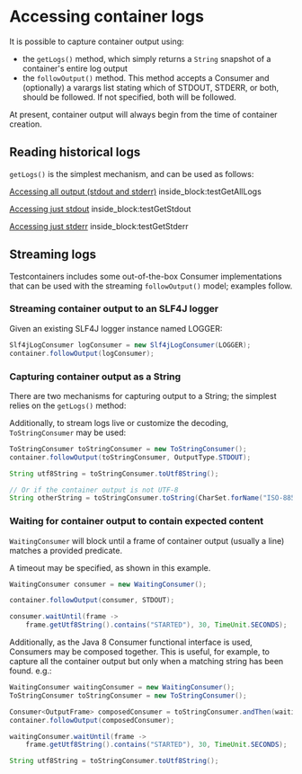# Accessing container logs

It is possible to capture container output using:
 
 * the `getLogs()` method, which simply returns a `String` snapshot of a container's entire log output
 * the `followOutput()` method. This method accepts a Consumer and (optionally)
a varargs list stating which of STDOUT, STDERR, or both, should be followed. If not specified, both will be followed.

At present, container output will always begin from the time of container creation.

## Reading historical logs

`getLogs()` is the simplest mechanism, and can be used as follows:

<!--codeinclude--> 
[Accessing all output (stdout and stderr)](../examples/src/test/java/generic/ContainerLogsAccessTest.java) inside_block:testGetAllLogs
<!--/codeinclude-->

<!--codeinclude--> 
[Accessing just stdout](../examples/src/test/java/generic/ContainerLogsAccessTest.java) inside_block:testGetStdout
<!--/codeinclude-->

<!--codeinclude--> 
[Accessing just stderr](../examples/src/test/java/generic/ContainerLogsAccessTest.java) inside_block:testGetStderr
<!--/codeinclude-->

## Streaming logs

Testcontainers includes some out-of-the-box Consumer implementations that can be used with the streaming `followOutput()` model; examples follow.

### Streaming container output to an SLF4J logger

Given an existing SLF4J logger instance named LOGGER:
```java
Slf4jLogConsumer logConsumer = new Slf4jLogConsumer(LOGGER);
container.followOutput(logConsumer);
```

### Capturing container output as a String

There are two mechanisms for capturing output to a String; the simplest relies on the `getLogs()` method:


Additionally, to stream logs live or customize the decoding, `ToStringConsumer` may be used:

```java
ToStringConsumer toStringConsumer = new ToStringConsumer();
container.followOutput(toStringConsumer, OutputType.STDOUT);

String utf8String = toStringConsumer.toUtf8String();

// Or if the container output is not UTF-8
String otherString = toStringConsumer.toString(CharSet.forName("ISO-8859-1"));
```

### Waiting for container output to contain expected content

`WaitingConsumer` will block until a frame of container output (usually a line) matches a provided predicate.

A timeout may be specified, as shown in this example.
```java
WaitingConsumer consumer = new WaitingConsumer();

container.followOutput(consumer, STDOUT);

consumer.waitUntil(frame -> 
    frame.getUtf8String().contains("STARTED"), 30, TimeUnit.SECONDS);
```

Additionally, as the Java 8 Consumer functional interface is used, Consumers may be composed together. This is
useful, for example, to capture all the container output but only when a matching string has been found. e.g.:
```java
WaitingConsumer waitingConsumer = new WaitingConsumer();
ToStringConsumer toStringConsumer = new ToStringConsumer();

Consumer<OutputFrame> composedConsumer = toStringConsumer.andThen(waitingConsumer);
container.followOutput(composedConsumer);

waitingConsumer.waitUntil(frame -> 
    frame.getUtf8String().contains("STARTED"), 30, TimeUnit.SECONDS);

String utf8String = toStringConsumer.toUtf8String();
```
